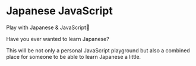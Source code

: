# Japanese JavaScript

Play with Japanese &amp; JavaScript🎴

Have you ever wanted to learn Japanese?

This will be not only a personal JavaScript playground but also a combined place for someone to be able to learn Japanese a little.
